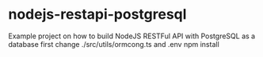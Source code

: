 # nodejs-restapi-postgresql

Example project on how to build NodeJS RESTFul API with PostgreSQL as a database
first change ./src/utils/ormcong.ts and .env
npm install
